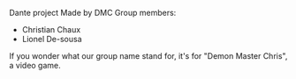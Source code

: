 Dante project
Made by DMC
Group members:
 - Christian Chaux
 - Lionel De-sousa

If you wonder what our group name stand for, it's for "Demon Master Chris", a video game.